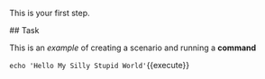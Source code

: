 This is your first step.

## Task

This is an _example_ of creating a scenario and running a **command**

`echo 'Hello My Silly Stupid World'`{{execute}}
